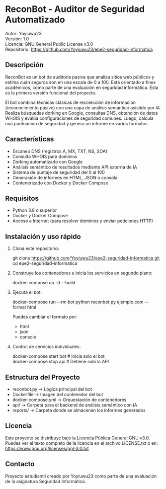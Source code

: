 ReconBot - Auditor de Seguridad Automatizado
============================================

Autor: Yoyiuwu23  
Versión: 1.0  
Licencia: GNU General Public License v3.0  
Repositorio: https://github.com/Yoyiuwu23/epe2-seguridad-informatica

Descripción
-----------

ReconBot es un bot de auditoría pasiva que analiza sitios web públicos y estima cuán seguros son en una escala de 0 a 100. Está orientado a fines académicos, como parte de una evaluación en seguridad informática. Esta es la primera versión funcional del proyecto.

El bot combina técnicas clásicas de recolección de información (reconocimiento pasivo) con una capa de análisis semántico asistido por IA. Realiza búsquedas dorking en Google, consultas DNS, obtención de datos WHOIS y evalúa configuraciones de seguridad comunes. Luego, calcula una puntuación de seguridad y genera un informe en varios formatos.

Características
---------------

- Escaneo DNS (registros A, MX, TXT, NS, SOA)
- Consulta WHOIS para dominios
- Dorking automatizado con Google
- Análisis semántico de resultados mediante API externa de IA
- Sistema de puntaje de seguridad del 0 al 100
- Generación de informes en HTML, JSON o consola
- Contenerizado con Docker y Docker Compose

Requisitos
----------

- Python 3.8 o superior
- Docker y Docker Compose
- Acceso a Internet (para resolver dominios y enviar peticiones HTTP)

Instalación y uso rápido
------------------------

1. Clona este repositorio:

   git clone https://github.com/Yoyiuwu23/epe2-seguridad-informatica.git  
   cd epe2-seguridad-informatica

2. Construye los contenedores e inicia los servicios en segundo plano:

   docker-compose up -d --build

3. Ejecuta el bot:

   docker-compose run --rm bot python reconbot.py ejemplo.com --format html

   Puedes cambiar el formato por:  
   - html  
   - json  
   - console

4. Control de servicios individuales:

   docker-compose start bot        # Inicia solo el bot  
   docker-compose stop api         # Detiene solo la API

Estructura del Proyecto
------------------------

- reconbot.py → Lógica principal del bot
- Dockerfile → Imagen del contenedor del bot
- docker-compose.yml → Orquestación de contenedores
- api/ → Carpeta para el backend de análisis semántico con IA
- reports/ → Carpeta donde se almacenan los informes generados

Licencia
--------

Este proyecto se distribuye bajo la Licencia Pública General GNU v3.0.  
Puedes ver el texto completo de la licencia en el archivo LICENSE.txt o en:  
https://www.gnu.org/licenses/gpl-3.0.txt

Contacto
--------

Proyecto estudiantil creado por Yoyiuwu23 como parte de una evaluación de la asignatura Seguridad Informática.
